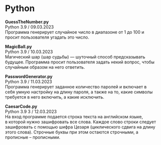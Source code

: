 # Python
<b>GuessTheNumber.py</b>  <br>
Python 3.9 / 09.03.2023 <br>
Программа генерирует случайное число в диапазоне от 1 до 100 и просит пользователя угадать это число. 

<b>MagicBall.py</b> <br>
Python 3.9 / 10.03.2023 <br>
Магический шар (шар судьбы) — шуточный способ предсказывать будущее. Программа просит пользователя задать некий вопрос, чтобы случайным образом на него ответить.

<b>PasswordGenerator.py</b> <br>
Python 3.9 / 11.03.2023 <br>
Программа генерирует заданное количество паролей и включает в себя умную настройку на длину пароля, а также на то, какие символы требуется в него включить, а какие исключить.

<b>CaesarCode.py </b> <br>
Python 3.9 3 / 12.03.2023 <br>
На вход программе подается строка текста на английском языке, в которой нужно зашифровать все слова. Каждое слово строки следует зашифровать с помощью шифра Цезаря (циклического сдвига на длину этого слова). Строчные буквы при этом остаются строчными, а прописные – прописными.
